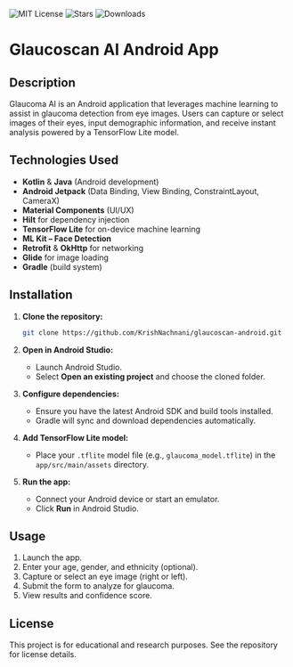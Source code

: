 ![MIT License](https://img.shields.io/badge/license-MIT-blue.svg)
![Stars](https://img.shields.io/github/stars/KrishNachnani/glaucoscan-android?style=social)
![Downloads](https://img.shields.io/github/downloads/KrishNachnani/glaucoscan-android/total?cacheSeconds=60)

# Glaucoscan AI Android App

## Description
Glaucoma AI is an Android application that leverages machine learning to assist in glaucoma detection from eye images. Users can capture or select images of their eyes, input demographic information, and receive instant analysis powered by a TensorFlow Lite model.

## Technologies Used
- **Kotlin** & **Java**  (Android development)
- **Android Jetpack** (Data Binding, View Binding, ConstraintLayout, CameraX)
- **Material Components** (UI/UX)
- **Hilt** for dependency injection
- **TensorFlow Lite** for on-device machine learning
- **ML Kit – Face Detection**
- **Retrofit** & **OkHttp** for networking
- **Glide** for image loading
- **Gradle** (build system)


## Installation

1. **Clone the repository:**
   ```sh
   git clone https://github.com/KrishNachnani/glaucoscan-android.git
   ```

2. **Open in Android Studio:**
   - Launch Android Studio.
   - Select **Open an existing project** and choose the cloned folder.

3. **Configure dependencies:**
   - Ensure you have the latest Android SDK and build tools installed.
   - Gradle will sync and download dependencies automatically.

4. **Add TensorFlow Lite model:**
   - Place your `.tflite` model file (e.g., `glaucoma_model.tflite`) in the `app/src/main/assets` directory.

5. **Run the app:**
   - Connect your Android device or start an emulator.
   - Click **Run** in Android Studio.

## Usage
1. Launch the app.
2. Enter your age, gender, and ethnicity (optional).
3. Capture or select an eye image (right or left).
4. Submit the form to analyze for glaucoma.
5. View results and confidence score.

## License
This project is for educational and research purposes. See the repository for license details.
